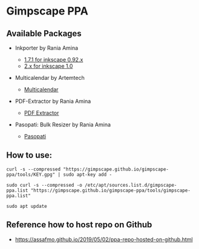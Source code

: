 # Gimpscape PPA

## Available Packages

- Inkporter by Rania Amina 
  - [1.7.1 for inkscape 0.92.x](tools/inkporter_1.7.1_amd64.deb)
  - [2.x for inkscape 1.0](tools/inkporter_2.4.5_amd64.deb)

- Multicalendar by Artemtech
  - [Multicalendar](tools/multicalendar_1.2.1_amd64.deb)

- PDF-Extractor by Rania Amina
  - [PDF Extractor](tools/pdf-extractor_2.1.1_amd64.deb)
  
- Pasopati: Bulk Resizer by Rania Amina
  - [Pasopati](tools/pasopati_1.2.1_amd64.deb)

## How to use:

`curl -s --compressed "https://gimpscape.github.io/gimpscape-ppa/tools/KEY.gpg" | sudo apt-key add -`

`sudo curl -s --compressed -o /etc/apt/sources.list.d/gimpscape-ppa.list "https://gimpscape.github.io/gimpscape-ppa/tools/gimpscape-ppa.list"`

`sudo apt update`

## Reference how to host repo on Github

- https://assafmo.github.io/2019/05/02/ppa-repo-hosted-on-github.html
 
